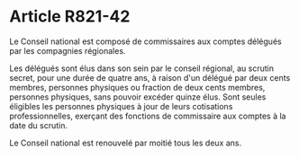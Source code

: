 # Article R821-42

Le Conseil national est composé de commissaires aux comptes délégués par les compagnies régionales.

Les délégués sont élus dans son sein par le conseil régional, au scrutin secret, pour une durée de quatre ans, à raison d'un délégué par deux cents membres, personnes physiques ou fraction de deux cents membres, personnes physiques, sans pouvoir excéder quinze élus. Sont seules éligibles les personnes physiques à jour de leurs cotisations professionnelles, exerçant des fonctions de commissaire aux comptes à la date du scrutin.

Le Conseil national est renouvelé par moitié tous les deux ans.
